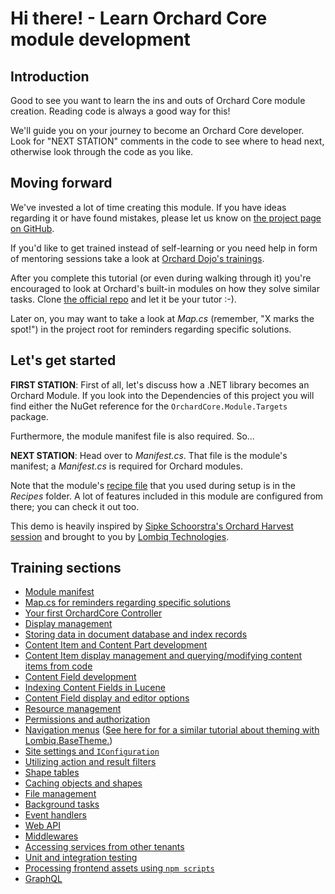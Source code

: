 # Hi there! - Learn Orchard Core module development

## Introduction

Good to see you want to learn the ins and outs of Orchard Core module creation. Reading code is always a good way for this!

We'll guide you on your journey to become an Orchard Core developer. Look for "NEXT STATION" comments in the code to see where to head next, otherwise look through the code as you like.

## Moving forward

We've invested a lot of time creating this module. If you have ideas regarding it or have found mistakes, please let us know on [the project page on GitHub](https://github.com/Lombiq/Orchard-Training-Demo-Module).

If you'd like to get trained instead of self-learning or you need help in form of mentoring sessions take a look at [Orchard Dojo's trainings](https://orcharddojo.net/orchard-training).

After you complete this tutorial (or even during walking through it) you're encouraged to look at Orchard's built-in modules on how they solve similar tasks. Clone [the official repo](https://github.com/OrchardCMS/OrchardCore) and let it be your tutor :-).

Later on, you may want to take a look at _Map.cs_ (remember, "X marks the spot!") in the project root for reminders regarding specific solutions.

## Let's get started

**FIRST STATION**: First of all, let's discuss how a .NET library becomes an Orchard Module. If you look into the Dependencies of this project you will find either the NuGet reference for the `OrchardCore.Module.Targets` package.

Furthermore, the module manifest file is also required. So...

**NEXT STATION**: Head over to _Manifest.cs_. That file is the module's manifest; a _Manifest.cs_ is required for Orchard modules.

Note that the module's [recipe file](https://docs.orchardcore.net/en/latest/docs/reference/modules/Recipes/) that you used during setup is in the _Recipes_ folder. A lot of features included in this module are configured from there; you can check it out too.

This demo is heavily inspired by [Sipke Schoorstra's Orchard Harvest session](https://www.youtube.com/watch?v=MH9mcodTX-U) and brought to you by [Lombiq Technologies](https://lombiq.com/).

## Training sections

- [Module manifest](Manifest.cs)
- [Map.cs for reminders regarding specific solutions](Map.cs)
- [Your first OrchardCore Controller](Controllers/YourFirstOrchardCoreController.cs)
- [Display management](Controllers/DisplayManagementController.cs)
- [Storing data in document database and index records](Controllers/DatabaseStorageController.cs)
- [Content Item and Content Part development](Models/PersonPart.cs)
- [Content Item display management and querying/modifying content items from code](Controllers/PersonListController.cs)
- [Content Field development](Fields/ColorField.cs)
- [Indexing Content Fields in Lucene](Indexing/ColorFieldIndexHandler.cs)
- [Content Field display and editor options](Views/ColorField.Option.cshtml)
- [Resource management](ResourceManagementOptionsConfiguration.cs)
- [Permissions and authorization](Controllers/AuthorizationController.cs)
- [Navigation menus](Controllers/AdminController.cs) ([See here for for a similar tutorial about theming with Lombiq.BaseTheme.](https://github.com/Lombiq/Orchard-Base-Theme/tree/dev/Lombiq.BaseTheme.Samples))
- [Site settings and `IConfiguration`](Controllers/SiteSettingsController.cs)
- [Utilizing action and result filters](Filters/ShapeInjectionFilter.cs)
- [Shape tables](Services/ShapeHidigingShapeTableProvider.cs)
- [Caching objects and shapes](Controllers/CacheController.cs)
- [File management](Controllers/FileManagementController.cs)
- [Background tasks](Services/DemoBackgroundTask.cs)
- [Event handlers](Events/LoginGreeting.cs)
- [Web API](Controllers/ApiController.cs)
- [Middlewares](Middlewares/RequestLoggingMiddleware.cs)
- [Accessing services from other tenants](Controllers/CrossTenantServicesController.cs)
- [Unit and integration testing](Services/TestedService.cs)
- [Processing frontend assets using `npm scripts`](package.json)
- [GraphQL](GraphQL/Startup.cs)
